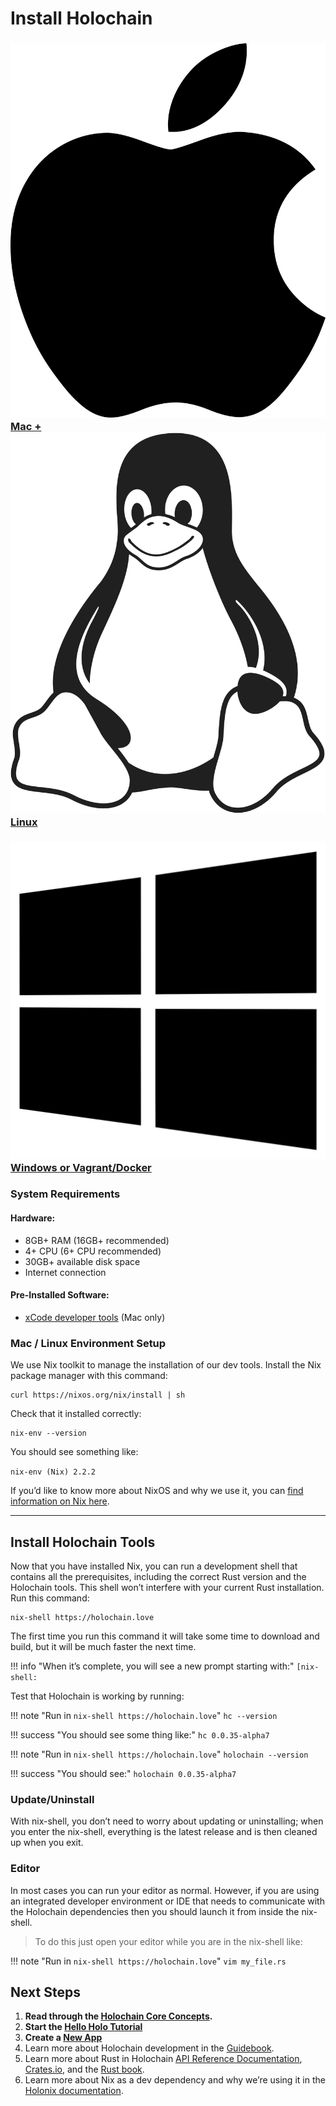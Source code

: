 # Install Holochain

<div class="h-tile-container tile-tabs">
	<div class="h-tile">
		<a href="javascript:rudrSwitchTab('tab_1', 'content_1');" id="tab_1" class="tabmenu active" onclick="window.open(this.href,'_self'); return false;">
			<h3><img src="/docs/custom/icon-apple.svg"> Mac + <img src="/docs/custom/icon-linux.svg" class="linux"> Linux</h3>
		</a>
	</div>
	<div class="h-tile">
		<a href="javascript:rudrSwitchTab('tab_2', 'content_2');" id="tab_2" class="tabmenu" onclick="window.open(this.href,'_self'); return false;">
			<h3><img src="/docs/custom/icon-windows.svg"> Windows <span>or Vagrant/Docker</span></h3>
		</a>
	</div>
</div>

<div class="tabcontent" id="content_1">

<h3>System Requirements</h3>

<h4>Hardware:</h4>

<ul>
	<li>8GB+ RAM (16GB+ recommended)</li>
	<li>4+ CPU (6+ CPU recommended)</li>
	<li>30GB+ available disk space</li>
	<li>Internet connection</li>
</ul>

<h4>Pre-Installed Software:</h4>

<ul>
	<li><a href="https://apps.apple.com/us/app/xcode/id497799835?mt=12">xCode developer tools</a> (Mac only)</li>
</ul>

<h3>Mac / Linux Environment Setup</h3>

<p>We use Nix toolkit to manage the installation of our dev tools. Install the Nix package manager with this command:</p>

```
curl https://nixos.org/nix/install | sh
```

<p>Check that it installed correctly:</p>

```
nix-env --version
```

<p>You should see something like: </p>
<code>nix-env (Nix) 2.2.2</code>

<p>If you’d like to know more about NixOS and why we use it, you can <a href="../nix/">find information on Nix here</a>.</p>

</div>

<div class="tabcontent" id="content_2" style="display:none;">

<h3>System Requirements</h3>

<h4>Hardware:</h4>

<ul>
    <li>8GB+ RAM (16GB+ recommended)</li>
    <li>4+ CPU (6+ CPU recommended)</li>
    <li>30GB+ available disk space</li>
    <li>Internet connection</li>
</ul>

<h4>Operating System & Software:</h4>

<ul>
    <li>Windows 8+</li>
    <li>Powershell 2.0+</li>
    <li><a href="https://releases.hashicorp.com/vagrant/2.2.4/vagrant_2.2.4_x86_64.msi">Vagrant</a></li>
    <li><a href="https://download.virtualbox.org/virtualbox/6.0.8/VirtualBox-6.0.8-130520-Win.exe">VirtualBox</a></li>
    <li><a href="https://github.com/nix-community/vagrant-nixos-plugin">Vagrant nixos plugin</a></li>
</ul>

<h3>Windows Environment Setup</h3>

<p>Holochain development uses the same tools across Mac, Windows, and Linux. However the Nix toolkit, which we use to install and manage those tools, only works natively on Mac and Linux.</p>

<p>We expect this to change in the future. <a href="https://github.com/NixOS/nixpkgs/issues/30391">NixOS for Windows is in active development!</a></p>

<p>In the meantime, you will need to work with a virtual machine.</p>

<p>The process is similar to working with a local web server.<br>
There are Holochain optimized options for both <a href="https://github.com/NixOS/nixpkgs/issues/30391">Docker</a> and <a href="https://github.com/NixOS/nixpkgs/issues/30391">Vagrant</a>.<br>
It is relatively simple to create custom setups with the official NixOS boxes.</p>

<h4>This guide explains using NixOS with Vagrant/VirtualBox.</h4>

<blockquote>
Note:  <br>
All these commands assume Windows powershell 2.0+.  <br>
The basic process is the same for all systems.
</blockquote>

<p>Create a new folder:</p>

```
mkdir holochain-vagrant
```

<p>Move into the new folder:</p>

```
cd holochain-vagrant
```

<p>Copy the basic, Holochain-optimised Vagrant file:</p>

```
wget
https://gist.githubusercontent.com/thedavidmeister/8e92696538fe04cf6b44552e14d29195/raw/4dcb83b983e8dcd2f5db213b0cde5a533af556a6/Vagrantfile -outfile Vagrantfile
```

<p>Download and boot the box:</p>

```
vagrant up
```

<p>SSH into the box:</p>

```
vagrant ssh
```

<p>Move into the shared folder</p>

```
cd /vagrant
```

<p>Check that it installed correctly:</p>

```
nix-env --version
```

!!! success "You should see something like:"
    ```
    nix-env (Nix) 2.2.2
    ```

<p>If you’d like to know more about Nix and why we use it, you can <a href="../nix/">find information on Nix here</a>.</p>
<p>If you’d like to know more the Windows / Vagrant setup you can <a href="../vagrant/">find information here</a>.</p>

</div>

---

## Install Holochain Tools

Now that you have installed Nix, you can run a development shell that contains all the prerequisites, including the correct Rust version and the Holochain tools. This shell won’t interfere with your current Rust installation. Run this command:

```
nix-shell https://holochain.love
```

The first time you run this command it will take some time to download and build, but it will be much faster the next time. 

!!! info "When it’s complete, you will see a new prompt starting with:"
    ```
    [nix-shell:
    ```

Test that Holochain is working by running:

!!! note "Run in `nix-shell https://holochain.love`"
    ```
    hc --version
    ```

!!! success "You should see some thing like:"
    ```
    hc 0.0.35-alpha7
    ```

!!! note "Run in `nix-shell https://holochain.love`"
    ```
    holochain --version
    ```

!!! success "You should see:"
    ```
    holochain 0.0.35-alpha7
    ```

### Update/Uninstall
With nix-shell, you don’t need to worry about updating or uninstalling; when you enter the nix-shell, everything is the latest release and is then cleaned up when you exit.

### Editor
In most cases you can run your editor as normal. However, if you are using an integrated developer environment or IDE that needs to communicate with the Holochain dependencies then you should launch it from inside the nix-shell.

> To do this just open your editor while you are in the nix-shell like:

!!! note "Run in `nix-shell https://holochain.love`"
    ```
    vim my_file.rs
    ```

## Next Steps

1. __Read through the [Holochain Core Concepts](../concepts/).__
2. __Start the [Hello Holo Tutorial](../tutorials/coreconcepts/hello_holo)__
3. __Create a [New App](../create-new-app)__
4. Learn more about Holochain development in the [Guidebook](../guide/welcome/).
5. Learn more about Rust in Holochain [API Reference Documentation](../api/), [Crates.io](https://crates.io/search?q=Holochain), and the [Rust book](https://doc.rust-lang.org/book/).
6. Learn more about Nix as a dev dependency and why we’re using it in the [Holonix documentation](https://github.com/holochain/holonix).

<script>
function rudrSwitchTab(rudr_tab_id, rudr_tab_content) {
	// first of all we get all tab content blocks (I think the best way to get them by class names)
	var x = document.getElementsByClassName("tabcontent");
	var i;
	for (i = 0; i < x.length; i++) {
		x[i].style.display = 'none'; // hide all tab content
	}
	document.getElementById(rudr_tab_content).style.display = 'block'; // display the content of the tab we need
 
	// now we get all tab menu items by class names (use the next code only if you need to highlight current tab)
	var x = document.getElementsByClassName("tabmenu");
	var i;
	for (i = 0; i < x.length; i++) {
		x[i].className = 'tabmenu'; 
	}
	document.getElementById(rudr_tab_id).className = 'tabmenu active';
}
</script>
